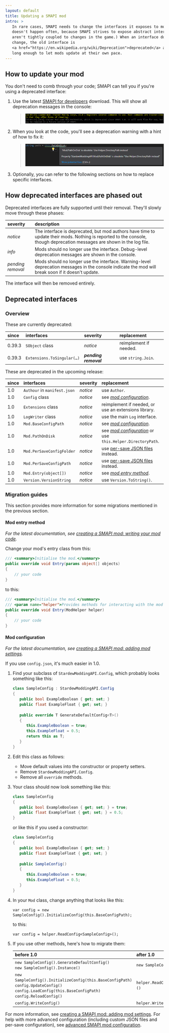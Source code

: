 ```yaml
---
layout: default
title: Updating a SMAPI mod
intro: >
   In rare cases, SMAPI needs to change the interfaces it exposes to mods. (This
   doesn't happen often, because SMAPI strives to expose abstract interfaces that
   aren't tightly coupled to changes in the game.) When an interface does need to
   change, the old interface is
   <a href="https://en.wikipedia.org/wiki/Deprecation">deprecated</a> and supported
   long enough to let mods update at their own pace.
---
```


## How to update your mod
You don't need to comb through your code; SMAPI can tell you if you're using a deprecated interface:

1. Use the latest [SMAPI for developers](https://github.com/Pathoschild/SMAPI/releases) download.
   This will show all deprecation messages in the console:

   > ![console message for a deprecated interface](images/updating-a-smapi-mod/deprecated-console.png)

2. When you look at the code, you'll see a deprecation warning with a hint of how to fix it:

   > ![intellisense for an obsolete property](images/updating-a-smapi-mod/deprecated-intellisense.png)
   
3. Optionally, you can refer to the following sections on how to replace specific interfaces.

## How deprecated interfaces are phased out
Deprecated interfaces are fully supported until their removal. They'll slowly move through these
phases:

severity          | description
:---------------- | :----------
_notice_          | The interface is deprecated, but mod authors have time to update their mods. Nothing is reported to the console, though deprecation messages are shown in the log file.
_info_            | Mods should no longer use the interface. Debug-level deprecation messages are shown in the console.
_pending removal_ | Mods should no longer use the interface. Warning-level deprecation messages in the console indicate the mod will break soon if it doesn't update.

The interface will then be removed entirely.

## Deprecated interfaces

### Overview
These are currently deprecated:

since  | interfaces                | severity | replacement
:----- | :------------------------ | :------- | :----------
0.39.3 | `SObject` class          | _notice_ | reimplement if needed.
0.39.3 | `Extensions.ToSingular(…)` | ***pending removal*** | use `string.Join`.

These are deprecated in the upcoming release:

since | interfaces                | severity | replacement
:---- | :------------------------ | :------- | :----------
1.0   | `Authour` in `manifest.json` | _notice_ | use `Author`.
1.0   | `Config` class            | _notice_ | see _[mod configuration](#mod-configuration)_.
1.0   | `Extensions` class      | _notice_ | reimplement if needed, or use an extensions library.
1.0   | `LogWriter` class | _notice_ | use the main `Log` interface.
1.0   | `Mod.BaseConfigPath`      | _notice_ | see _[mod configuration](#mod-configuration)_.
1.0   | `Mod.PathOnDisk`          | _notice_ | see _[mod configuration](#mod-configuration)_ or use `this.Helper.DirectoryPath`.
1.0   | `Mod.PerSaveConfigFolder` | _notice_ | use [per-save JSON files](/guides/creating-a-smapi-mod-advanced-config) instead.
1.0   | `Mod.PerSaveConfigPath`   | _notice_ | use [per-save JSON files](/guides/creating-a-smapi-mod-advanced-config) instead.
1.0   | `Mod.Entry(object[])`     | _notice_ | see _[mod entry method](#mod-entry-method)_.
1.0   | `Version.VersionString`   | _notice_ | use `Version.ToString()`.

### Migration guides
This section provides more information for some migrations mentioned in the previous section.

#### Mod entry method
_For the latest documentation, see [creating a SMAPI mod: writing your mod code](/guides/creating-a-smapi-mod-1.0#writing-your-mod-code)._

Change your mod's entry class from this:

```c#
/// <summary>Initialise the mod.</summary>
public override void Entry(params object[] objects)
{
    // your code
}
```

to this:

```c#
/// <summary>Initialise the mod.</summary>
/// <param name="helper">Provides methods for interacting with the mod directory, such as read/writing a config file or custom JSON files.</param>
public override void Entry(ModHelper helper)
{
    // your code
}
```

#### Mod configuration
_For the latest documentation, see [creating a SMAPI mod: adding mod settings](/guides/creating-a-smapi-mod-1.0#adding-mod-settings)._

If you use `config.json`, it's much easier in 1.0.

1. Find your subclass of `StardewModdingAPI.Config`, which probably looks something like this:

   ```c#
   class SampleConfig : StardewModdingAPI.Config
   {
      public bool ExampleBoolean { get; set; }
      public float ExampleFloat { get; set; }

      public override T GenerateDefaultConfig<T>()
      {
         this.ExampleBoolean = true;
         this.ExampleFloat = 0.5;
         return this as T;
      }
   }
   ```

2. Edit this class as follows:
   * Move default values into the constructor or property setters.
   * Remove `StardewModdingAPI.Config`.
   * Remove all `override` methods.

3. Your class should now look something like this:

   ```c#
   class SampleConfig
   {
      public bool ExampleBoolean { get; set; } = true;
      public float ExampleFloat { get; set; } = 0.5;
   }
   ```

   or like this if you used a constructor:

   ```c#
   class SampleConfig
   {
      public bool ExampleBoolean { get; set; }
      public float ExampleFloat { get; set; }

      public SampleConfig()
      {
         this.ExampleBoolean = true;
         this.ExampleFloat = 0.5;
      }
   }
   ```
4. In your `Mod` class, change anything that looks like this:

   ```
   var config = new SampleConfig().InitializeConfig(this.BaseConfigPath);
   ```

   to this:

   ```
   var config = helper.ReadConfig<SampleConfig>();
   ```

5. If you use other methods, here's how to migrate them:

   before 1.0 | after 1.0
   :--------- | :--------
   `new SampleConfig().GenerateDefaultConfig()`<br />`new SampleConfig().Instance()` | `new SampleConfig()`
   `new SampleConfig().InitializeConfig(this.BaseConfigPath)`<br />`config.UpdateConfig()`<br />`config.LoadConfig(this.BaseConfigPath)`<br />`config.ReloadConfig()` | `helper.ReadConfig<SampleConfig>()`
   `config.WriteConfig()`  | `helper.WriteConfig(config)`

For more information, see [creating a SMAPI mod: adding mod settings](/guides/creating-a-smapi-mod-1.0#adding-mod-settings).
For help with more advanced configuration (including custom JSON files and per-save configuration),
see [advanced SMAPI mod configuration](/guides/creating-a-smapi-mod-advanced-config).
